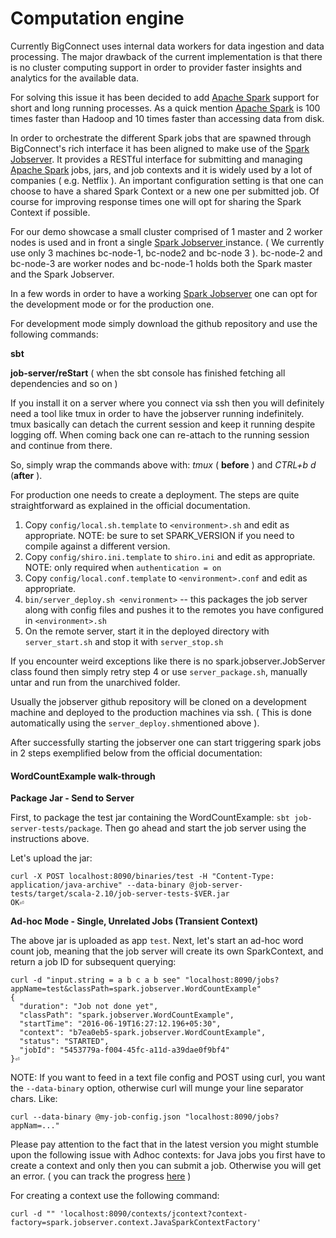 # Computation engine

Currently BigConnect uses internal data workers for data ingestion and data processing. The major drawback of the current implementation is that there is no cluster computing support in order to provider faster insights and analytics for the available data.

For solving this issue it has been decided to add  [Apache Spark](http://spark-project.org/) support for short and long running processes. As a quick mention [Apache Spark](http://spark-project.org/) is 100 times faster than Hadoop and 10 times faster than accessing data from disk.

In order to orchestrate the different Spark jobs that are spawned through BigConnect's rich interface it has been aligned to make use of the [Spark Jobserver](https://github.com/spark-jobserver/spark-jobserver). It provides a RESTful interface for submitting and managing [Apache Spark](http://spark-project.org/) jobs, jars, and job contexts and it is widely used by a lot of companies \( e.g. Netflix \). An important configuration setting is that one can choose to have a shared Spark Context or a new one per submitted job. Of course for improving response times one will opt for sharing the Spark Context if possible.

For our demo showcase a small cluster comprised of 1 master and 2 worker nodes is used and in front a single [Spark Jobserver ](https://github.com/spark-jobserver/spark-jobserver)instance. \( We currently use only 3 machines bc-node-1, bc-node2 and bc-node 3 \). bc-node-2 and bc-node-3 are worker nodes and bc-node-1 holds both the Spark master and the Spark Jobserver.

In a few words in order to have a working [Spark Jobserver](https://github.com/spark-jobserver/spark-jobserver) one can opt for the development mode or for the production one.

For development mode simply download the github repository and use the following commands:

**sbt**

**job-server/reStart** \( when the sbt console has finished fetching all dependencies and so on \)

If you install it on a server where you connect via ssh then you will definitely need a tool like tmux in order to have the jobserver running indefinitely. tmux basically can detach the current session and keep it running despite logging off. When coming back one can re-attach to the running session and continue from there.

So, simply wrap the commands above with: _tmux_ \( **before** \) and _CTRL+b d_ \(**after** \).

For production one needs to create a deployment. The steps are quite straightforward as explained in the official documentation.

1. Copy `config/local.sh.template` to `<environment>.sh` and edit as appropriate. NOTE: be sure to set SPARK\_VERSION if you need to compile against a different version.
2. Copy `config/shiro.ini.template` to `shiro.ini` and edit as appropriate. NOTE: only required when `authentication = on`
3. Copy `config/local.conf.template` to `<environment>.conf` and edit as appropriate.
4. `bin/server_deploy.sh <environment>` -- this packages the job server along with config files and pushes it to the remotes you have configured in `<environment>.sh`
5. On the remote server, start it in the deployed directory with `server_start.sh` and stop it with `server_stop.sh`

If you encounter weird exceptions like there is no spark.jobserver.JobServer class found then simply retry step 4 or use `server_package.sh`, manually untar and run from the unarchived folder.

Usually the jobserver github repository will be cloned on a development machine and deployed to the production machines via ssh. \( This is done automatically using the `server_deploy.sh`mentioned above \).

After successfully starting the jobserver one can start triggering spark jobs in 2 steps exemplified below from the official documentation:

#### WordCountExample walk-through

**Package Jar - Send to Server**

First, to package the test jar containing the WordCountExample: `sbt job-server-tests/package`. Then go ahead and start the job server using the instructions above.

Let's upload the jar:

```text
curl -X POST localhost:8090/binaries/test -H "Content-Type: application/java-archive" --data-binary @job-server-tests/target/scala-2.10/job-server-tests-$VER.jar
OK⏎
```

**Ad-hoc Mode - Single, Unrelated Jobs \(Transient Context\)**

The above jar is uploaded as app `test`. Next, let's start an ad-hoc word count job, meaning that the job server will create its own SparkContext, and return a job ID for subsequent querying:

```text
curl -d "input.string = a b c a b see" "localhost:8090/jobs?appName=test&classPath=spark.jobserver.WordCountExample"
{
  "duration": "Job not done yet",
  "classPath": "spark.jobserver.WordCountExample",
  "startTime": "2016-06-19T16:27:12.196+05:30",
  "context": "b7ea0eb5-spark.jobserver.WordCountExample",
  "status": "STARTED",
  "jobId": "5453779a-f004-45fc-a11d-a39dae0f9bf4"
}⏎
```

NOTE: If you want to feed in a text file config and POST using curl, you want the `--data-binary` option, otherwise curl will munge your line separator chars. Like:

```text
curl --data-binary @my-job-config.json "localhost:8090/jobs?appNam=..."
```

Please pay attention to the fact that in the latest version you might stumble upon the following issue with Adhoc contexts: for Java jobs you first have to create a context and only then you can submit a job. Otherwise you will get an error. \( you can track the progress [here](https://github.com/spark-jobserver/spark-jobserver/pull/1124) \)

For creating a context use the following command:

```text
curl -d "" 'localhost:8090/contexts/jcontext?context-factory=spark.jobserver.context.JavaSparkContextFactory'
```



